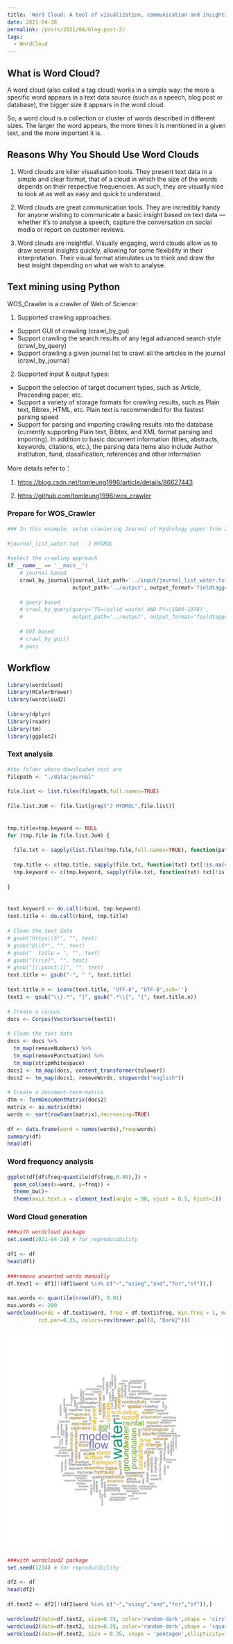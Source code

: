 ```yaml
---
title: 'Word Cloud: A tool of visualization, communication and insights'
date: 2021-04-30
permalink: /posts/2021/04/blog-post-2/
tags:
  - WordCloud
---
```


## What is Word Cloud?

A word cloud (also called a tag cloud) works in a simple way: the more a specific word appears in a text data source (such as a speech, blog post or database), the bigger size it appears in the word cloud.

So, a word cloud is a collection or cluster of words described in different sizes. The larger the word appears, the more times it is mentioned in a given text, and the more important it is.

## Reasons Why You Should Use Word Clouds

1. Word clouds are killer visualisation tools. They present text data in a simple and clear format, that of a cloud in which the size of the words depends on their respective frequencies. As such, they are visually nice to look at as well as easy and quick to understand.

2. Word clouds are great communication tools. They are incredibly handy for anyone wishing to communicate a basic insight based on text data — whether it’s to analyse a speech, capture the conversation on social media or report on customer reviews.

3. Word clouds are insightful. Visually engaging, word clouds allow us to draw several insights quickly, allowing for some flexibility in their interpretation. Their visual format stimulates us to think and draw the best insight depending on what we wish to analyse.

## Text mining using Python

WOS_Crawler is a crawler of Web of Science:

1. Supported crawling approaches: 
* Support GUI of crawling (crawl_by_gui)
* Support crawling the search results of any legal advanced search style (crawl_by_query)
* Support crawling a given journal list to crawl all the articles in the journal (crawl_by_journal)

2. Supported input & output types: 
* Support the selection of target document types, such as Article, Proceeding paper, etc.
* Support a variety of storage formats for crawling results, such as Plain text, Bibtex, HTML, etc. Plain text is recommended for the fastest parsing speed
* Support for parsing and importing crawling results into the database (currently supporting Plain text, Bibtex, and XML format parsing and importing). In addition to basic document information (titles, abstracts, keywords, citations, etc.), the parsing data items also include Author institution, fund, classification, references and other information

More details refer to：

1. https://blog.csdn.net/tomleung1996/article/details/86627443

2. https://github.com/tomleung1996/wos_crawler

### Prepare for WOS_Crawler
```python
### In this example, setup crawlering Journal of Hydrology paper from 2001 to 2021

#journal_list_water.txt - J HYDROL

#select the crawling approach
if __name__ == '__main__':
    # journal based
    crawl_by_journal(journal_list_path='../input/journal_list_water.txt',
                     output_path='../output', output_format='fieldtagged', document_type='Article')

    # query based
    # crawl_by_query(query='TS=(solid waste) AND PY=(1900-1978)',
    #                output_path='../output', output_format='fieldtagged', document_type='Article', sid='E5gsGHmjPtA2AxeNeM6')

    # GUI based
    # crawl_by_gui()
    # pass

```

## Workflow

```r
library(wordcloud)
library(RColorBrewer)
library(wordcloud2)

library(dplyr)
library(readr)
library(tm)
library(ggplot2)
```

### Text analysis
```r
#the folder where downloaded text are
filepath <- "./data/journal" 

file.list <- list.files(filepath,full.names=TRUE)

file.list.JoH <- file.list[grep("J HYDROL",file.list)]


tmp.title=tmp.keyword <- NULL
for (tmp.file in file.list.JoH) {
  
  file.txt <- sapply(list.files(tmp.file,full.names=TRUE), function(path) readLines(path))
  
  tmp.title <- c(tmp.title, sapply(file.txt, function(txt) txt[!is.na(stringr::str_extract(txt, "TI"))]))
  tmp.keyword <- c(tmp.keyword, sapply(file.txt, function(txt) txt[!is.na(stringr::str_extract(txt, "DE"))]))
  
}


text.keyword <- do.call(rbind, tmp.keyword)
text.title <- do.call(rbind, tmp.title)

# Clean the text data
# gsub("https\\S*", "", text)
# gsub("@\\S*", "", text)
# gsub("  title = ", "", text)
# gsub("[\r\n]", "", text)
# gsub("[[:punct:]]", "", text)
text.title <- gsub("‐", " ", text.title)

text.title.n <- iconv(text.title, "UTF-8", "UTF-8",sub='')
text1 <- gsub("\\}.*", "}", gsub(".*\\{", "{", text.title.n))

# Create a corpus  
docs <- Corpus(VectorSource(text1))

# Clean the text data
docs <- docs %>%
  tm_map(removeNumbers) %>%
  tm_map(removePunctuation) %>%
  tm_map(stripWhitespace)
docs1 <- tm_map(docs, content_transformer(tolower))
docs2 <- tm_map(docs1, removeWords, stopwords("english"))

# Create a document-term-matrix
dtm <- TermDocumentMatrix(docs2) 
matrix <- as.matrix(dtm) 
words <- sort(rowSums(matrix),decreasing=TRUE) 

df <- data.frame(word = names(words),freq=words)
summary(df)
head(df)
```

### Word frequency analysis
```r
ggplot(df[df$freq>quantile(df$freq,0.99),]) + 
  geom_col(aes(x=word, y=freq)) + 
  theme_bw()+
  theme(axis.text.x = element_text(angle = 90, vjust = 0.5, hjust=1))
```

### Word Cloud generation
```r
###with wordcloud package 
set.seed(2021-04-28) # for reproducibility 

df1 <- df
head(df1)

###remove unwanted words manually
df.text1 <- df1[!(df1$word %in% c("–","using","and","for","of")),]

max.words <- quantile(nrow(df), 0.01)
max.words <- 200
wordcloud(words = df.text1$word, freq = df.text1$freq, min.freq = 1, max.words=max.words, random.order=FALSE, 
          rot.per=0.35, colors=rev(brewer.pal(8, "Dark2")))

```

<img src="/images/wordcloud-circle.jpeg">

```r
###with wordcloud2 package 
set.seed(1234) # for reproducibility 

df2 <- df
head(df2)

df.text2 <- df2[!(df2$word %in% c("–","using","and","for","of")),]

wordcloud2(data=df.text2, size=0.35, color='random-dark',shape = 'circle',ellipticity=1)
wordcloud2(data=df.text2, size=0.35, color='random-dark',shape = 'square',ellipticity=1)
wordcloud2(data=df.text2, size = 0.35, shape = 'pentagon',ellipticity=1)

```
